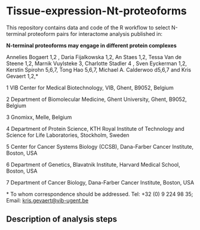 # Tissue-expression-Nt-proteoforms
This repository contains data and code of the R workflow to select N-terminal proteoform pairs for interactome analysis published in:

**N-terminal proteoforms may engage in different protein complexes**

Annelies Bogaert 1,2 , Daria Fijalkowska 1,2, An Staes 1,2, Tessa Van de Steene 1,2, Marnik Vuylsteke 3, Charlotte Stadler 4 , Sven Eyckerman 1,2, Kerstin Spirohn 5,6,7, Tong Hao 5,6,7,  Michael A. Calderwoo d5,6,7 and Kris Gevaert 1,2,*

1 VIB Center for Medical Biotechnology, VIB, Ghent, B9052, Belgium

2 Department of Biomolecular Medicine, Ghent University, Ghent, B9052, Belgium

3 Gnomixx, Melle, Belgium

4 Department of Protein Science, KTH Royal Institute of Technology and Science for Life Laboratories, Stockholm, Sweden

5 Center for Cancer Systems Biology (CCSB), Dana-Farber Cancer Institute, Boston, USA

6 Department of Genetics, Blavatnik Institute, Harvard Medical School, Boston, USA

7 Department of Cancer Biology, Dana-Farber Cancer Institute, Boston, USA

\* To whom correspondence should be addressed. Tel: +32 (0) 9 224 98 35; Email: kris.gevaert@vib-ugent.be



## Description of analysis steps
